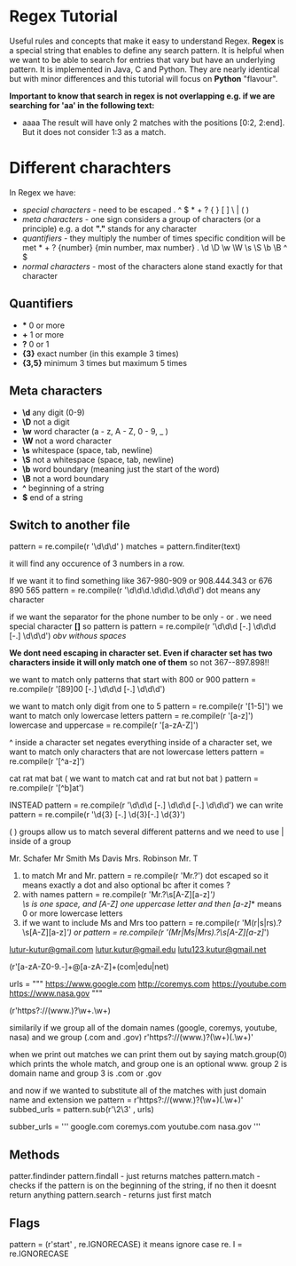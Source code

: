 # Regex Tutorial

Useful rules and concepts that make it easy to understand Regex. 
**Regex** is a special string that enables to define any search pattern. It is helpful when we want to be able to search for entries that vary but have an underlying pattern. It is implemented in Java, C and Python. They are nearly identical but with minor differences and this tutorial will focus on **Python** "flavour". 

**Important to know that search in regex is not overlapping e.g. if we are searching for 'aa' in the following text:**
- aaaa
The result will have only 2 matches with the positions [0:2, 2:end].
But it does not consider 1:3 as a match. 


# Different charachters

In Regex we have: 
- *special characters*  - need to be escaped
.	^	$	*	+	?	{	}	[	]	\	|	(	)
- *meta characters* - one sign considers a group of characters (or a principle) e.g. a dot **"."** stands for any character
- *quantifiers* - they multiply the number of times specific condition will be met
\* + ?  {number} {min number, max number}
	. \d \D \w	\W \s \S \b \B ^ $
- *normal characters* - most of the characters alone stand exactly for that character 

## Quantifiers

- **\*** 0 or more
- **+**  1 or more
- **?** 0 or 1
- **{3}** exact number (in this example 3 times)
- **{3,5}** minimum 3 times but maximum 5 times

## Meta characters 

- **\d** any digit (0-9)
- **\D** not a digit
- **\w** word character (a - z, A - Z, 0 - 9, _ )
- **\W** not a word character
- **\s** whitespace (space, tab, newline)
- **\S** not a whitespace (space, tab, newline)
- **\b** word boundary (meaning just the start of the word)
- **\B** not a word boundary
- **^** beginning of a string
- **$** end of a string

## Switch to another file

pattern = re.compile(r '\d\d\d' )
matches = pattern.finditer(text)

it will find any occurence of 3 numbers in a row. 

If we want it to find something like 367-980-909 or 908.444.343 or 676 890 565
pattern = re.compile(r '\d\d\d.\d\d\d.\d\d\d')
dot means any character 

if we want the separator for the phone number to be only - or . 
we need special character **[]** so pattern is 
pattern = re.compile(r '\d\d\d [-.] \d\d\d [-.] \d\d\d') *obv withous spaces*

**We dont need escaping in character set. Even if character set has two characters inside it will only match one of them** so not 367--897.898!!

we want to match only patterns that start with 800 or 900
pattern = re.compile(r '[89]00 [-.] \d\d\d [-.] \d\d\d')

we want to match only digit from one to 5 pattern = re.compile(r '[1-5]')
we want to match only lowercase letters pattern = re.compile(r '[a-z]')
lowercase and uppercase = re.compile(r '[a-zA-Z]')

^ inside a character set negates everything inside of a character set, we want to match only characters that are not lowercase letters pattern = re.compile(r '[^a-z]')

cat rat mat bat ( we want to match cat and rat but not bat ) 
pattern  = re.compile(r '[^b]at')

INSTEAD pattern = re.compile(r '\d\d\d [-.] \d\d\d [-.] \d\d\d') 
we can write pattern = re.compile(r '\d{3} [-.] \d{3}[-.] \d{3}')

( ) groups allow us to match several different patterns and we need to use | inside of a group 


Mr. Schafer Mr Smith Ms Davis Mrs. Robinson Mr. T
1) to match Mr and Mr. 
pattern = re.compile(r 'Mr\.?') 
dot escaped so it means exactly a dot and also optional bc after it comes ?
2) with names
pattern = re.compile(r 'Mr\.?\s[A-Z][a-z]*')  
\s is one space, and [A-Z] one uppercase letter and then [a-z]*\* means 0 or more lowercase letters
3) if we want to include Ms and Mrs too
pattern = re.compile(r 'M(r|s|rs)\.?\s[A-Z][a-z]*')   or 
pattern = re.compile(r '(Mr|Ms|Mrs)\.?\s[A-Z][a-z]*')

lutur-kutur@gmail.com
lutur.kutur@gmail.edu
lutu123.kutur@gmail.net

(r'[a-zA-Z0-9.-]+@[a-zA-Z]+(com|edu|net)

urls = """
 https://www.google.com
 http://coremys.com
 https://youtube.com
 https://www.nasa.gov
 """

(r'https?://(www\.)?\w+\.\w+)

similarily if we group all of the domain names (google, coremys, youtube, nasa) and we group (.com and .gov)
r'https?://(www\.)?(\w+)(\.\w+)'

when we print out matches we can print them out by saying match.group(0) which prints the whole match, and group one is an optional www. group 2 is domain name and group 3 is .com or .gov

and now if we wanted to substitute all of the matches with just domain name and extension we 
pattern = r'https?://(www\.)?(\w+)(\.\w+)'
subbed_urls = pattern.sub(r'\2\3' , urls)

subber_urls = '''
google.com
coremys.com
youtube.com
nasa.gov '''


## Methods
patter.findinder
pattern.findall - just returns matches
pattern.match - checks if the pattern is on the beginning of the string, if no then it doesnt return anything
pattern.search - returns just first match

## Flags

pattern = (r'start' , re.IGNORECASE) it means ignore case 
re. I = re.IGNORECASE

